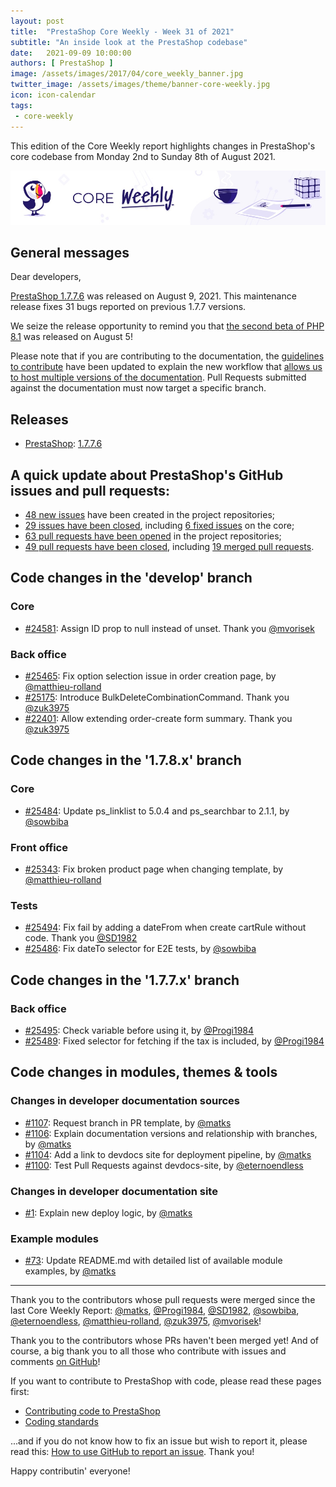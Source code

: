 ```yaml
---
layout: post
title:  "PrestaShop Core Weekly - Week 31 of 2021"
subtitle: "An inside look at the PrestaShop codebase"
date:   2021-09-09 10:00:00
authors: [ PrestaShop ]
image: /assets/images/2017/04/core_weekly_banner.jpg
twitter_image: /assets/images/theme/banner-core-weekly.jpg
icon: icon-calendar
tags:
 - core-weekly
---
```


This edition of the Core Weekly report highlights changes in PrestaShop's core codebase from Monday 2nd to Sunday 8th of August 2021.

![Core Weekly banner](/assets/images/2018/12/banner-core-weekly.jpg)

## General messages

Dear developers,

[PrestaShop 1.7.7.6](https://build.prestashop.com/news/prestashop-1-7-7-6-maintenance-release/) was released on August 9, 2021. This maintenance release fixes 31 bugs reported on previous 1.7.7 versions.

We seize the release opportunity to remind you that [the second beta of PHP 8.1](https://news-web.php.net/php.general/327595) was released on August 5!

Please note that if you are contributing to the documentation, the [guidelines to contribute](https://devdocs.prestashop.com/1.7/contribute/documentation/how/documentation-versions/) have been updated to explain the new workflow that [allows us to host multiple versions of the documentation](https://github.com/PrestaShop/docs/issues/1090). Pull Requests submitted against the documentation must now target a specific branch.


## Releases

* [PrestaShop](https://github.com/PrestaShop/PrestaShop): [1.7.7.6](https://github.com/PrestaShop/PrestaShop/releases/tag/1.7.7.6)


## A quick update about PrestaShop's GitHub issues and pull requests:

- [48 new issues](https://github.com/search?q=org%3APrestaShop+is%3Apublic++-repo%3Aprestashop%2Fprestashop.github.io++is%3Aissue+created%3A2021-08-02..2021-08-08) have been created in the project repositories;
- [29 issues have been closed](https://github.com/search?q=org%3APrestaShop+is%3Apublic++-repo%3Aprestashop%2Fprestashop.github.io++is%3Aissue+closed%3A2021-08-02..2021-08-08), including [6 fixed issues](https://github.com/search?q=org%3APrestaShop+is%3Apublic++-repo%3Aprestashop%2Fprestashop.github.io++is%3Aissue+label%3Afixed+closed%3A2021-08-02..2021-08-08) on the core;
- [63 pull requests have been opened](https://github.com/search?q=org%3APrestaShop+is%3Apublic++-repo%3Aprestashop%2Fprestashop.github.io++is%3Apr+created%3A2021-08-02..2021-08-08) in the project repositories;
- [49 pull requests have been closed](https://github.com/search?q=org%3APrestaShop+is%3Apublic++-repo%3Aprestashop%2Fprestashop.github.io++is%3Apr+closed%3A2021-08-02..2021-08-08), including [19 merged pull requests](https://github.com/search?q=org%3APrestaShop+is%3Apublic++-repo%3Aprestashop%2Fprestashop.github.io++is%3Apr+merged%3A2021-08-02..2021-08-08).



## Code changes in the 'develop' branch


### Core
* [#24581](https://github.com/PrestaShop/PrestaShop/pull/24581): Assign ID prop to null instead of unset. Thank you [@mvorisek](https://github.com/mvorisek)


### Back office
* [#25465](https://github.com/PrestaShop/PrestaShop/pull/25465): Fix option selection issue in order creation page, by [@matthieu-rolland](https://github.com/matthieu-rolland)
* [#25175](https://github.com/PrestaShop/PrestaShop/pull/25175): Introduce BulkDeleteCombinationCommand. Thank you [@zuk3975](https://github.com/zuk3975)
* [#22401](https://github.com/PrestaShop/PrestaShop/pull/22401): Allow extending order-create form summary. Thank you [@zuk3975](https://github.com/zuk3975)


## Code changes in the '1.7.8.x' branch


### Core
* [#25484](https://github.com/PrestaShop/PrestaShop/pull/25484): Update ps_linklist to 5.0.4 and ps_searchbar to 2.1.1, by [@sowbiba](https://github.com/sowbiba)


### Front office
* [#25343](https://github.com/PrestaShop/PrestaShop/pull/25343): Fix broken product page when changing template, by [@matthieu-rolland](https://github.com/matthieu-rolland)


### Tests
* [#25494](https://github.com/PrestaShop/PrestaShop/pull/25494): Fix fail by adding a dateFrom when create cartRule without code. Thank you [@SD1982](https://github.com/SD1982)
* [#25486](https://github.com/PrestaShop/PrestaShop/pull/25486): Fix dateTo selector for E2E tests, by [@sowbiba](https://github.com/sowbiba)


## Code changes in the '1.7.7.x' branch


### Back office
* [#25495](https://github.com/PrestaShop/PrestaShop/pull/25495): Check variable before using it, by [@Progi1984](https://github.com/Progi1984)
* [#25489](https://github.com/PrestaShop/PrestaShop/pull/25489): Fixed selector for fetching if the tax is included, by [@Progi1984](https://github.com/Progi1984)


## Code changes in modules, themes & tools


### Changes in developer documentation sources
* [#1107](https://github.com/PrestaShop/docs/pull/1107): Request branch in PR template, by [@matks](https://github.com/matks)
* [#1106](https://github.com/PrestaShop/docs/pull/1106): Explain documentation versions and relationship with branches, by [@matks](https://github.com/matks)
* [#1104](https://github.com/PrestaShop/docs/pull/1104): Add a link to devdocs site for deployment pipeline, by [@matks](https://github.com/matks)
* [#1100](https://github.com/PrestaShop/docs/pull/1100): Test Pull Requests against devdocs-site, by [@eternoendless](https://github.com/eternoendless)


### Changes in developer documentation site
* [#1](https://github.com/PrestaShop/devdocs-site/pull/1): Explain new deploy logic, by [@matks](https://github.com/matks)


### Example modules
* [#73](https://github.com/PrestaShop/example-modules/pull/73): Update README.md with detailed list of available module examples, by [@matks](https://github.com/matks)


<hr />

Thank you to the contributors whose pull requests were merged since the last Core Weekly Report: [@matks](https://github.com/matks), [@Progi1984](https://github.com/Progi1984), [@SD1982](https://github.com/SD1982), [@sowbiba](https://github.com/sowbiba), [@eternoendless](https://github.com/eternoendless), [@matthieu-rolland](https://github.com/matthieu-rolland), [@zuk3975](https://github.com/zuk3975), [@mvorisek](https://github.com/mvorisek)!

Thank you to the contributors whose PRs haven't been merged yet! And of course, a big thank you to all those who contribute with issues and comments [on GitHub](https://github.com/PrestaShop/PrestaShop)!

If you want to contribute to PrestaShop with code, please read these pages first:

 * [Contributing code to PrestaShop](https://devdocs.prestashop.com/1.7/contribute/contribution-guidelines/)
 * [Coding standards](https://devdocs.prestashop.com/1.7/development/coding-standards/)

...and if you do not know how to fix an issue but wish to report it, please read this: [How to use GitHub to report an issue](https://devdocs.prestashop.com/1.7/contribute/contribute-reporting-issues/). Thank you!

Happy contributin' everyone!
